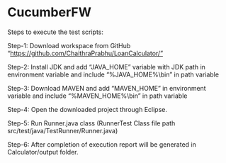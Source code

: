 # CucumberFW
Steps to execute the test scripts:

Step-1: 
Download workspace from GitHub “https://github.com/ChaithraPrabhu/LoanCalculator/”
	
Step-2:
Install JDK and add “JAVA_HOME” variable with JDK path in environment variable and include “%JAVA_HOME%\bin” in path variable
	
Step-3: 
Download MAVEN and add “MAVEN_HOME” in environment variable and include “%MAVEN_HOME%\bin” in path variable
	
Step-4: 
Open the downloaded project through Eclipse.
	
Step-5:
Run Runner.java class (RunnerTest Class file path src/test/java/TestRunner/Runner.java)
	
Step-6:
After completion of execution report will be generated in Calculator/output folder.
